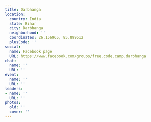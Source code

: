 ```yaml
---
title: Darbhanga
location:
  country: India
  state: Bihar
  city: Darbhanga
  neighborhood: ''
  coordinates: 26.156965, 85.899512
  plusCode: ''
social:
  name: Facebook page
  URL: https://www.facebook.com/groups/free.code.camp.darbhanga
chat:
  name: ''
  URL: ''
event:
  name: ''
  URL: ''
leaders:
- name: ''
  URL: ''
photos:
  old: ''
  cover: ''
---
```


